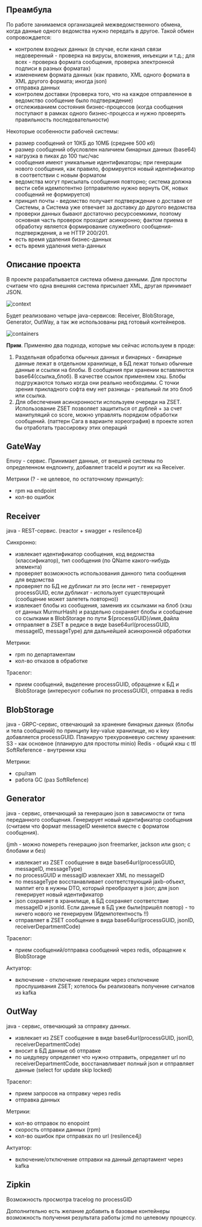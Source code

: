 ## Преамбула

По работе занимаемся организацией межведомственного обмена, когда данные одного ведомства нужно передать в другое.
Такой обмен сопровождается:
- контролем входных данных (в случае, если канал связи недоверенный - проверка на вирусы, вложения, инъекции и т.д.; для всех - проверка формата сообщения, проверка электронной подписи в разных форматах)
- изменением формата данных (как правило, XML одного формата в XML другого формата; иногда json)
- отправка данных
- контролем доставки (проверка того, что на каждое отправленное в ведомство сообщение было подтверждение)
- отслеживанием состояния бизнес-процессов (когда сообщения поступают в рамках одного бизнес-процесса и нужно проверять правильность последовательности)

Некоторые особенности рабочей системы:
- размер сообщений от 10КБ до 10MБ (среднее 500 кб)
- размер сообщений обусловлен наличием бинарных данных (base64)
- нагрузка в пиках до 100 тыс/час
- сообщения имеют уникальные идентификаторы; при генерации нового сообщения, как правило, формируется новый идентификатор в соответствии с новым форматом
- ведомства могут присылать сообщения повторно; система должна вести себя идемпотентно (отправителю нужно вернуть OK, новых сообщений не формируется)
- принцип почты - ведомство получает подтверждение о доставке от Системы, а Система уже отвечает за доставку до другого ведомства
- проверки данных бывают достаточно ресурсоемкими, поэтому основная часть проверок проходит асинхронно; фактом приема в обработку является формирование служебного сообщения-подтверждения, а не HTTP 200/201.   
- есть время удаления бизнес-данных
- есть время удаления мета-данных

## Описание проекта

В проекте разрабатывается система обмена данными. Для простоты считаем что одна внешняя система присылает XML, 
другая принимает JSON.

![context](./docs/architecture/c4-context.drawio.png)

Будет реализовано четыре java-сервисов: Receiver, BlobStorage, Generator, OutWay, а так же использованы ряд 
готовый контейнеров.

![containers](./docs/architecture/c4-containers.drawio.png)

**Прим**. Применяю два подхода, которые мы сейчас используем в проде:
1. Раздельная обработка обычных данных и бинарных - бинарные данные лежат в отдельном хранилище, в БД лежат только обычные данные и ссылки на блобы. В сообщения при хранении вставляются base64(ссылка_блоб). В качестве ссылок применяем хэш. Блобы подгружаются только когда они реально необходимы. С точки зрения прикладного софта ему нет разницы - реальный ли это блоб или ссылка.
2. Для обеспечения асинхронности используем очереди на ZSET. Использование ZSET позволяет защититься от дублей + за счет манипуляций со score, можно управлять порядком обработки сообщений. (паттерн Сага в варианте хореография) 
в проекте хотел бы отработать трассировку этих операций 

## GateWay 
Envoy - сервис. Принимает данные, от внешней системы по определенном ендпоинту, добавляет traceId и роутит их на Receiver. 

Метрики (? - не целевое, по остаточному принципу):
- rpm на endpoint
- кол-во ошибок

## Receiver
java - REST-сервис. (reactor + swagger + resilence4j)

Синхронно:
- извлекает идентификатор сообщения, код ведомства (классификатор), тип сообщения (по QName какого-нибудь элемента)
- проверяет возможность использования данного типа сообщения для ведомства
- проверяет по БД не дубликат ли это (если нет - генерирует processGUID, если дубликат - использует существующий (сообщение может залететь повторно))
- извлекает блобы из сообщения, заменив их ссылками на блоб (хэш от данных MurmurHash) и раздельно сохраняет блобы и сообщение со ссылками в BlobStorage по пути ${processGUID}/имя_файла
- отправляет в ZSET в редисе в виде base64url(processGUID, messageID, messageType) для дальнейшей асинхронной обработки

Метрики: 
- rpm по департаментам
- кол-во отказов в обработке 

Траселог:
- прием сообщений, выделение processGUID, обращение к БД и BlobStorage (интересуют события по processGUID), отправка в redis

## BlobStorage
java - GRPC-сервис, отвечающий за хранение бинарных данных (блобы и тела сообщений) по принципу key-value хранилище, но к key добавляется processGUID.
Планирую трехуровневую систему хранения:
S3 - как основное (планирую для простоты minio)
Redis - общий кэш с ttl
SoftReference - внутренни кэш

Метрики:
- cpu/ram
- работа GC (раз SoftRefence)

## Generator
java - сервис, отвечающий за генерацию json в зависимости от типа переданного сообщения. Генерирует новый идентификатор сообщения (считаем что формат messageID меняется вместе с форматом сообщения).

(jmh - можно помереть генерацию json freemarker, jackson или gson; с блобами и без)

- извлекает из ZSET сообщение в виде base64url(processGUID, messageID, messageType) 
- по processGUID и messagID извлекает XML по messageID
- по messageType восстанавливает соответствующий jaxb-объект, маппит его в нужны DTO, который преобразует в json; для json генерирует новый идентификатор
- json сохраняет в хранилище, в БД сохраняет соответствие messageID и jsonId. Если данные в БД уже были(пришёл повтор) - то ничего нового не генерируем (Идемпотентность !!) 
- отправляет в ZSET сообщение в вида base64url(processGUID, jsonID, receiverDepartmentCode)

Траселог:
- прием сообщений/отправка сообщений через redis, обращение к BlobStorage

Актуатор: 
- включение - отключение генерации через отключение прослушивания ZSET; хотелось бы реализовать получение сигналов из kafka

## OutWay
java - сервис, отвечающий за отправку данных.

- извлекает из ZSET сообщение в виде base64url(processGUID, jsonID, receiverDepartmentCode)
- вносит в БД данные об отправке
- по шедулеру определяет что нужно отправить, определяет url по receiverDepartmentCode, восстанавливает полный json и отправляет данные (select for update skip locked)

Траселог:
- прием запросов на отправку через redis
- отправка данных

Метрики:
- кол-во отправок по enopoint
- скорость отправки данных (rpm)
- кол-во ошибок при отправках по url (resilence4j)

Актуатор:
- включение/отключение отправки на данный департамент через kafka

## Zipkin

Возможность просмотра tracelog по processGID

Дополнительно есть желание добавить в базовые контейнеры возможность получения результата работы jcmd по целевому процессу.





